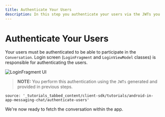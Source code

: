 ```yaml
---
title: Authenticate Your Users
description: In this step you authenticate your users via the JWTs you created earlier
---
```


# Authenticate Your Users

Your users must be authenticated to be able to participate in the `Conversation`. Login screen (`LoginFragment` and `LoginViewModel` classes) is responsible for authenticating the users.

![LoginFragment UI](/assets/images/client-sdk/android-in-app-messaging-chat/login-fragment-ui.png)

> **NOTE:** You perform this authentication using the `JWTs` generated and provided in previous steps. 

```tabbed_content
source: '_tutorials_tabbed_content/client-sdk/tutorials/android-in-app-messaging-chat/authenticate-users'
```

We're now ready to fetch the conversation within the app.